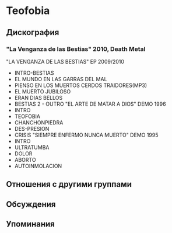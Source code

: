 # Teofobia



## Дискография

### "La Venganza de las Bestias" 2010, Death Metal

"LA VENGANZA DE LAS BESTIAS" EP 2009/2010
- INTRO-BESTIAS 
- EL MUNDO EN LAS GARRAS DEL MAL
- PIENSO EN LOS MUERTOS
CERDOS TRAIDORES(MP3)
- EL MUERTO JUBILOSO
- ERAN DIAS BELLOS
- BESTIAS 2 - OUTRO
"EL ARTE DE MATAR A DIOS" DEMO 1996
- INTRO
- TEOFOBIA
- CHANCHONPIEDRA
- DES-PRESION
- CRISIS
"SIEMPRE ENFERMO NUNCA MUERTO" DEMO 1995
- INTRO
- ULTRATUMBA
- DOLOR
- ABORTO
- AUTOINMOLACION


## Отношения с другими группами


## Обсуждения


## Упоминания

